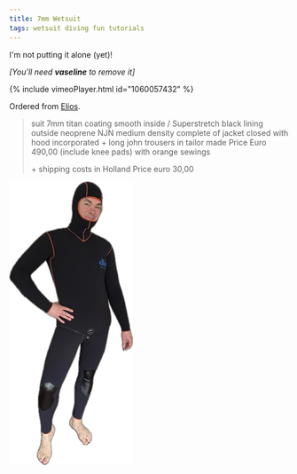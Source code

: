 ```yaml
---
title: 7mm Wetsuit
tags: wetsuit diving fun tutorials
---
```


I'm not putting it alone (yet)!

*\[You'll need **vaseline** to remove it\]*

{% include vimeoPlayer.html id="1060057432" %}

Ordered from [Elios](http://eliossub.com).

> suit 7mm titan coating smooth inside / Superstretch black lining outside neoprene NJN medium density complete of jacket closed with hood incorporated + long john trousers in tailor made Price Euro 490,00 (include knee pads) with orange sewings
>
> \+ shipping costs in Holland Price euro 30,00

![7mm](/img/7mmsticker.webp)
